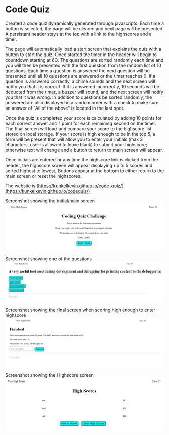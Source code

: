 # Code Quiz

Created a code quiz dynamically generated through javascripts.  Each time a button is selected, the page will be cleared and next page will be presented.  A persistant header stays at the top with a link to the highscores and a timer.

The page will automatically load a start screen that explains the quiz with a button to start the quiz.  Once started the timer in the header will begin to countdown starting at 60.  The questions are sorted randomly each time and you will then be presented with the first question from the random list of 10 questions.  Each time a question is answered the next question will be presented until all 10 questions are answered or the timer reaches 0.  If a question is answered correctly, a chime sounds and the next screen will notify you that it is correct.  If it is answered incorrectly, 10 seconds will be deducted from the timer, a buzzer will sound, and the next screen will notify you that it was wrong.  In addition to questions be sorted randomly, the answered are also displayed in a random order with a check to make sure an answer of "All of the above" is located in the last spot.

Once the quiz is completed your score is calculated by adding 10 points for each correct answer and 1 point for each remaining second on the timer.  The final screen will load and compare your score to the highscore list stored on local storage.  If your score is high enough to be in the top 5, a form will be present that will allow you to enter your initials (max 3 characters, user is allowed to leave blank) to submit your highscore; otherwise text will change and a button to return to main screen will appear.  

Once initials are entered or any time the highscore link is clicked from the header, the highscore screen will appear displaying up to 5 scores and sorted highest to lowest.  Buttons appear at the bottom to either return to the main screen or reset the highscores.

The website is [https://kunkelkevin.github.io/code-quiz/](https://kunkelkevin.github.io/codequiz/)

Screenshot showing the initial/main screen
![Main screenshot](/assets/img/screenshot-main.png "Main Screen")

Screenshot showing one of the questions
![Question screenshot](/assets/img/screenshot-question.png "Question Screen")

Screenshot showing the final screen when scoring high enough to enter highscore
![Final screenshot](/assets/img/screenshot-final.png "Final Screen")

Screenshot showing the Highscore screen
![Highscore screenshot](/assets/img/screenshot-highscore.png "Highscore Screen")
